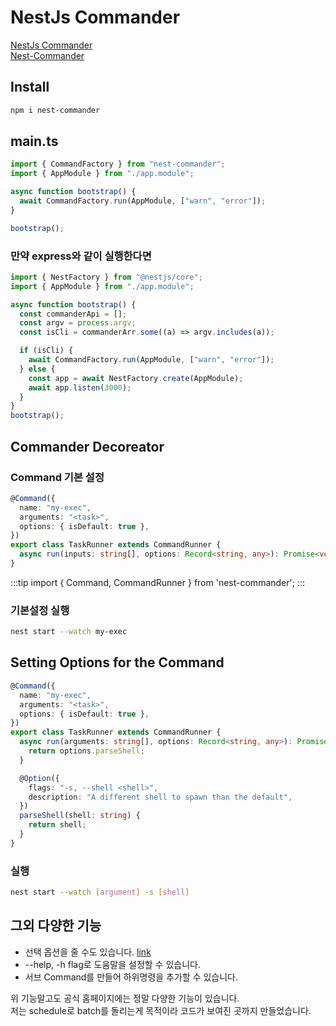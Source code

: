# NestJs Commander

[NestJs Commander](https://docs.nestjs.com/recipes/nest-commander#installation)  
[Nest-Commander](https://nest-commander.jaymcdoniel.dev/en/introduction/intro/)

## Install

```sh
npm i nest-commander
```

## main.ts

```typescript
import { CommandFactory } from "nest-commander";
import { AppModule } from "./app.module";

async function bootstrap() {
  await CommandFactory.run(AppModule, ["warn", "error"]);
}

bootstrap();
```

### 만약 express와 같이 실행한다면

```typescript
import { NestFactory } from "@nestjs/core";
import { AppModule } from "./app.module";

async function bootstrap() {
  const commanderApi = [];
  const argv = process.argv;
  const isCli = commanderArr.some((a) => argv.includes(a));

  if (isCli) {
    await CommandFactory.run(AppModule, ["warn", "error"]);
  } else {
    const app = await NestFactory.create(AppModule);
    await app.listen(3000);
  }
}
bootstrap();
```

## Commander Decoreator

### Command 기본 설정

```typescript
@Command({
  name: "my-exec",
  arguments: "<task>",
  options: { isDefault: true },
})
export class TaskRunner extends CommandRunner {
  async run(inputs: string[], options: Record<string, any>): Promise<void> {}
}
```

:::tip
import { Command, CommandRunner } from 'nest-commander';
:::

### 기본설정 실행

```sh
nest start --watch my-exec
```

## Setting Options for the Command

```typescript
@Command({
  name: "my-exec",
  arguments: "<task>",
  options: { isDefault: true },
})
export class TaskRunner extends CommandRunner {
  async run(arguments: string[], options: Record<string, any>): Promise<void> {
    return options.parseShell;
  }

  @Option({
    flags: "-s, --shell <shell>",
    description: "A different shell to spawn than the default",
  })
  parseShell(shell: string) {
    return shell;
  }
}
```

### 실행

```sh
nest start --watch [argument] -s [shell]
```

## 그외 다양한 기능

- 선택 옵션을 줄 수도 있습니다. [link](https://nest-commander.jaymcdoniel.dev/en/features/commander/#setting-choices-for-your-options)
- --help, -h flag로 도움말을 설정할 수 있습니다.
- 서브 Command를 만들어 하위명령을 추가할 수 있습니다. <br/>

위 기능말고도 공식 홈페이지에는 정말 다양한 기능이 있습니다.  
저는 schedule로 batch를 돌리는게 목적이라 코드가 보여진 곳까지 만들었습니다.

